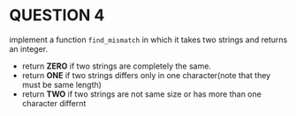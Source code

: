 # QUESTION 4
implement a function `find_mismatch` in which it takes two strings and returns an integer.
- return **ZERO** if two strings are completely the same.
- return **ONE** if two strings differs only in one character(note that they must be same length)
- return **TWO** if two strings are not same size or has more than one character differnt
